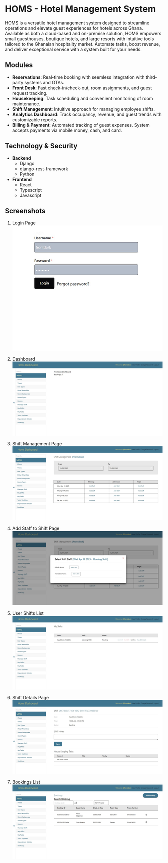 # HOMS - Hotel Management System

HOMS is a versatile hotel management system designed to streamline operations and elevate guest experiences for hotels across Ghana. Available as both a cloud-based and on-premise solution, HOMS empowers small guesthouses, boutique hotels, and large resorts with intuitive tools tailored to the Ghanaian hospitality market. Automate tasks, boost revenue, and deliver exceptional service with a system built for your needs.

## Modules

- **Reservations**: Real-time booking with seemless integration with third-party systems and OTAs.
- **Front Desk**: Fast check-in/check-out, room assignments, and guest request tracking.
- **Housekeeping**: Task scheduling and convenient monitoring of room maintenance.
- **Shift Management**: Intuitive approach for managing employee shifts.
- **Analytics Dashboard**: Track occupancy, revenue, and guest trends with customizable reports.
- **Billing & Payment**: Automated tracking of guest expenses. System accepts payments via mobile money, cash, and card.

## Technology & Security

- **Backend**
  - Django
  - django-rest-framework
  - Python
- **Frontend**
  - React
  - Typescript
  - Javascript

## Screenshots

1. Login Page
   ![Login](https://github.com/devKOfori/koms/blob/main/homs_screenshots/login.jpg)

2. Dashboard
   ![Dashboard](https://github.com/devKOfori/koms/blob/main/homs_screenshots/frontdesk_dashboard.jpg)
3. Shift Management Page
   ![Shift Management Page](https://github.com/devKOfori/koms/blob/main/homs_screenshots/shift_management.jpg)
4. Add Staff to Shift Page
   ![Add Staff to Shift](https://github.com/devKOfori/koms/blob/main/homs_screenshots/add_shift_staff.jpg)
5. User Shifts List
   ![User Shifts List](https://github.com/devKOfori/koms/blob/main/homs_screenshots/my_shifts.jpg)
6. Shift Details Page
   ![Shift Details Page](https://github.com/devKOfori/koms/blob/main/homs_screenshots/shift_details.jpg)
7. Bookings List
   ![Bookings](https://github.com/devKOfori/koms/blob/main/homs_screenshots/bookings.jpg)
